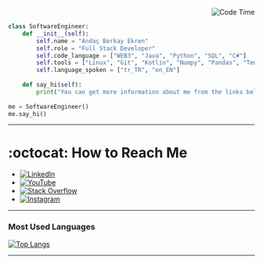 <p align="right">
  <img src="https://img.shields.io/badge/Code%20Time-7%2F24%20Active-ff6600" alt="Code Time" />
</p>



```python
class SoftwareEngineer:
    def __init__(self):
        self.name = "Andaç Berkay Ekren"
        self.role = "Full Stack Developer"
        self.code_language = ["WEB3", "Java", "Python", "SQL", "C#"]
        self.tools = ["Linux", "Git", "Kotlin", "Numpy", "Pandas", "Tensorflow", "Matplotlib", "Microsoft SQL Server"]
        self.language_spoken = ["tr_TR", "en_EN"]
        
    def say_hi(self):
        print("You can get more information about me from the links below.")
        
me = SoftwareEngineer()
me.say_hi()
```
---

<h1>:octocat: How to Reach Me </h1>

- [![LinkedIn](https://img.shields.io/badge/LinkedIn-blue?logo=linkedin&logoColor=white)](https://www.linkedin.com/in/andaç-e-783134215/)
- [![YouTube](https://img.shields.io/badge/YouTube-FF0000?logo=youtube&logoColor=white)](https://www.youtube.com/@aberkayekren)
- [![Stack Overflow](https://img.shields.io/badge/Stack%20Overflow-FE7A16?logo=stackoverflow&logoColor=white)](https://stackoverflow.com/users/19333732/andaç-berkay-ekren)
- [![Instagram](https://img.shields.io/badge/Instagram-E4405F?logo=instagram&logoColor=white)](https://www.instagram.com/andacberkayekren/)

---

### Most Used Languages

[![Top Langs](https://github-readme-stats.vercel.app/api/top-langs/?username=andacberkaye&layout=donut-vertical&theme=default)](https://github.com/andacberkaye)

---


